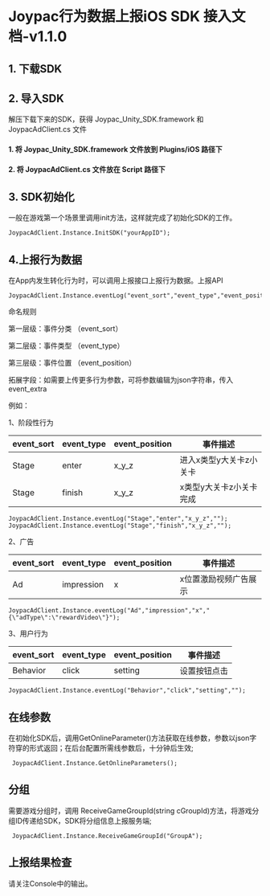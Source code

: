 # Joypac行为数据上报iOS SDK 接入文档-v1.1.0
## 1. 下载SDK
## 2. 导入SDK
解压下载下来的SDK，获得 Joypac_Unity_SDK.framework 和 JoypacAdClient.cs 文件
#### 1. 将 Joypac_Unity_SDK.framework 文件放到 Plugins/iOS 路径下
#### 2. 将 JoypacAdClient.cs 文件放在 Script 路径下
## 3. SDK初始化
一般在游戏第一个场景里调用init方法，这样就完成了初始化SDK的工作。
     
    JoypacAdClient.Instance.InitSDK("yourAppID");
    
## 4.上报行为数据
在App内发生转化行为时，可以调用上报接口上报行为数据。上报API

    JoypacAdClient.Instance.eventLog("event_sort","event_type","event_position","event_extra");

命名规则

第一层级：事件分类 （event_sort）

第二层级：事件类型 （event_type）

第三层级：事件位置 （event_position）

拓展字段：如需要上传更多行为参数，可将参数编辑为json字符串，传入event_extra


例如：

1、阶段性行为

event_sort | event_type | event_position | 事件描述 
-|-|-|-
Stage|enter|x_y_z| 进入x类型y大关卡z小关卡
Stage|finish|x_y_z|x类型y大关卡z小关卡完成

    JoypacAdClient.Instance.eventLog("Stage","enter","x_y_z","");
    JoypacAdClient.Instance.eventLog("Stage","finish","x_y_z","");
    
2、广告

event_sort | event_type | event_position | 事件描述 
-|-|-|-
Ad|impression|x| x位置激励视频广告展示
  
    JoypacAdClient.Instance.eventLog("Ad","impression","x","{\"adType\":\"rewardVideo\"}");
    
3、用户行为

event_sort | event_type | event_position | 事件描述 
-|-|-|-
Behavior|click|setting| 设置按钮点击
  
    JoypacAdClient.Instance.eventLog("Behavior","click","setting","");

## 在线参数
在初始化SDK后，调用GetOnlineParameter()方法获取在线参数，参数以json字符穿的形式返回；在后台配置所需线参数后，十分钟后生效;

     JoypacAdClient.Instance.GetOnlineParameters();
          
## 分组
需要游戏分组时，调用 ReceiveGameGroupId(string cGroupId)方法，将游戏分组ID传递给SDK，SDK将分组信息上报服务端;

     JoypacAdClient.Instance.ReceiveGameGroupId("GroupA");

## 上报结果检查

请关注Console中的输出。
